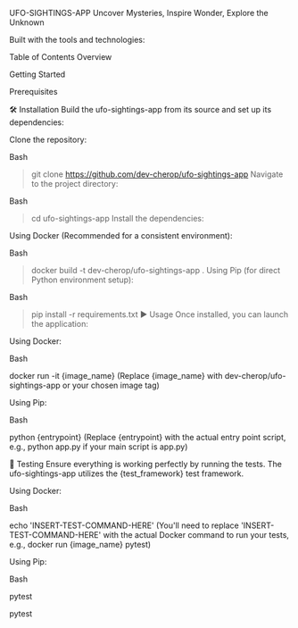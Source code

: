 UFO-SIGHTINGS-APP
Uncover Mysteries, Inspire Wonder, Explore the Unknown

Built with the tools and technologies:

Table of Contents
Overview

Getting Started

Prerequisites

🛠️ Installation
Build the ufo-sightings-app from its source and set up its dependencies:

Clone the repository:

Bash

> git clone https://github.com/dev-cherop/ufo-sightings-app
Navigate to the project directory:

Bash

> cd ufo-sightings-app
Install the dependencies:

Using Docker (Recommended for a consistent environment):

Bash

> docker build -t dev-cherop/ufo-sightings-app .
Using Pip (for direct Python environment setup):

Bash

> pip install -r requirements.txt
▶️ Usage
Once installed, you can launch the application:

Using Docker:

Bash

docker run -it {image_name}
(Replace {image_name} with dev-cherop/ufo-sightings-app or your chosen image tag)

Using Pip:

Bash

python {entrypoint}
(Replace {entrypoint} with the actual entry point script, e.g., python app.py if your main script is app.py)

🐛 Testing
Ensure everything is working perfectly by running the tests. The ufo-sightings-app utilizes the {test_framework} test framework.

Using Docker:

Bash

echo 'INSERT-TEST-COMMAND-HERE'
(You'll need to replace 'INSERT-TEST-COMMAND-HERE' with the actual Docker command to run your tests, e.g., docker run {image_name} pytest)

Using Pip:

Bash

pytest

pytest
